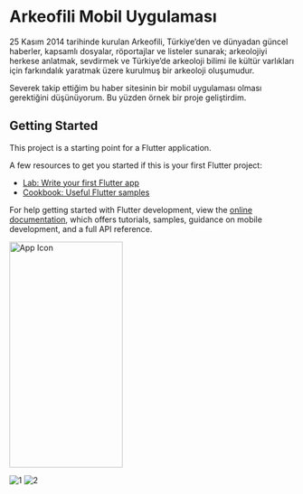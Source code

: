 # Arkeofili Mobil Uygulaması

25 Kasım 2014 tarihinde kurulan Arkeofili, Türkiye’den ve dünyadan güncel haberler, kapsamlı dosyalar, röportajlar ve listeler sunarak; arkeolojiyi herkese anlatmak, sevdirmek ve Türkiye’de arkeoloji bilimi ile kültür varlıkları için farkındalık yaratmak üzere kurulmuş bir arkeoloji oluşumudur. 

Severek takip ettiğim bu haber sitesinin bir mobil uygulaması olması gerektiğini düşünüyorum. Bu yüzden örnek bir proje geliştirdim.

## Getting Started

This project is a starting point for a Flutter application.

A few resources to get you started if this is your first Flutter project:

- [Lab: Write your first Flutter app](https://docs.flutter.dev/get-started/codelab)
- [Cookbook: Useful Flutter samples](https://docs.flutter.dev/cookbook)

For help getting started with Flutter development, view the
[online documentation](https://docs.flutter.dev/), which offers tutorials,
samples, guidance on mobile development, and a full API reference.

<img src="tobeto_mobil/assets/readme/login.gif" alt="App Icon" width="200" height="400">

![1](https://github.com/zehraCoskun/arkeofili_mobile/assets/110024096/9c76ba2a-7b75-47af-aacc-8dcd675ecc43)
![2](https://github.com/zehraCoskun/arkeofili_mobile/assets/110024096/c4bc46f1-c083-4225-9537-f6ccef16bc7d)
